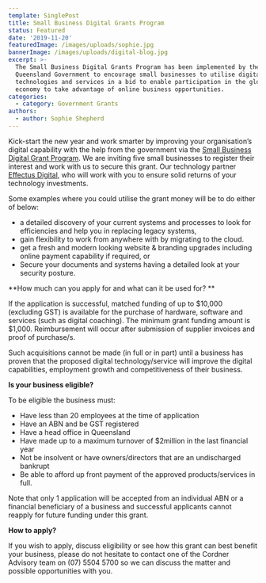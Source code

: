 ```yaml
---
template: SinglePost
title: Small Business Digital Grants Program
status: Featured
date: '2019-11-20'
featuredImage: /images/uploads/sophie.jpg
bannerImage: /images/uploads/digital-blog.jpg
excerpt: >-
  The Small Business Digital Grants Program has been implemented by the
  Queensland Government to encourage small businesses to utilise digital
  technologies and services in a bid to enable participation in the global
  economy to take advantage of online business opportunities.
categories:
  - category: Government Grants
authors:
  - author: Sophie Shepherd
---
```

Kick-start the new year and work smarter by improving your organisation’s digital capability with the help from the government via the [Small Business Digital Grant Program](https://www.business.qld.gov.au/starting-business/advice-support/grants/digital-grants). We are inviting five small businesses to register their interest and work with us to secure this grant. Our technology partner [Effectus Digital](https://www.effectusdigital.com.au/), who will work with you to ensure solid returns of your technology investments.

Some examples where you could utilise the grant money will be to do either of below: 

* a detailed discovery of your current systems and processes to look for efficiencies and help you in replacing legacy systems,
* gain flexibility to work from anywhere with by migrating to the cloud.
* get a fresh and modern looking website & branding upgrades including online payment capability if required, or
* Secure your documents and systems having a detailed look at your security posture.

**How much can you apply for and what can it be used for?
**

If the application is successful, matched funding of up to $10,000 (excluding GST) is available for the purchase of hardware, software and services (such as digital coaching). The minimum grant funding amount is $1,000. Reimbursement will occur after submission of supplier invoices and proof of purchase/s. 

Such acquisitions cannot be made (in full or in part) until a business has proven that the proposed digital technology/service will improve the digital capabilities, employment growth and competitiveness of their business. 

**Is your business eligible?**

To be eligible the business must:

* Have less than 20 employees at the time of application
* Have an ABN and be GST registered
* Have a head office in Queensland
* Have made up to a maximum turnover of $2million in the last financial year
* Not be insolvent or have owners/directors that are an undischarged bankrupt
* Be able to afford up front payment of the approved products/services in full. 

Note that only 1 application will be accepted from an individual ABN or a financial beneficiary of a business and successful applicants cannot reapply for future funding under this grant. 

**How to apply?**

If you wish to apply, discuss eligibility or see how this grant can best benefit your business, please do not hesitate to contact one of the Cordner Advisory team on (07) 5504 5700 so we can discuss the matter and possible opportunities with you.
